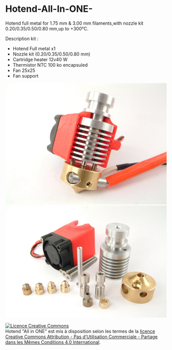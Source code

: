 Hotend-All-In-ONE-
==================

Hotend full metal for 1.75 mm &amp; 3.00 mm filaments,with nozzle kit 0.20/0.35/0.50/0.80 mm,up to +300°C.

Description kit :

- Hotend Full metal x1
- Nozzle kit (0.20/0.35/0.50/0.80 mm)
- Cartridge heater 12v40 W
- Thermistor NTC 100 ko encapsuled
- Fan 25x25
- Fan support

![](https://github.com/Fourmi/Hotend-All-In-ONE-/blob/master/Pictures/DSCF0076.JPG)
![](https://github.com/Fourmi/Hotend-All-In-ONE-/blob/master/Pictures/DSCF0073.JPG)


<a rel="license" href="http://creativecommons.org/licenses/by-nc-sa/4.0/"><img alt="Licence Creative Commons" style="border-width:0" src="https://i.creativecommons.org/l/by-nc-sa/4.0/88x31.png" /></a><br /><span xmlns:dct="http://purl.org/dc/terms/" property="dct:title">Hotend "All in ONE"</span> est mis à disposition selon les termes de la <a rel="license" href="http://creativecommons.org/licenses/by-nc-sa/4.0/">licence Creative Commons Attribution - Pas d’Utilisation Commerciale - Partage dans les Mêmes Conditions 4.0 International</a>.
